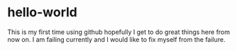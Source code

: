 # hello-world
This is my first time using github hopefully I get to do great things here from now on.
I am failing currently and I would like to fix myself from the failure.
